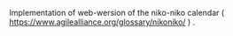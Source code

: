 Implementation of web-wersion of the niko-niko calendar ( https://www.agilealliance.org/glossary/nikoniko/ )  .
